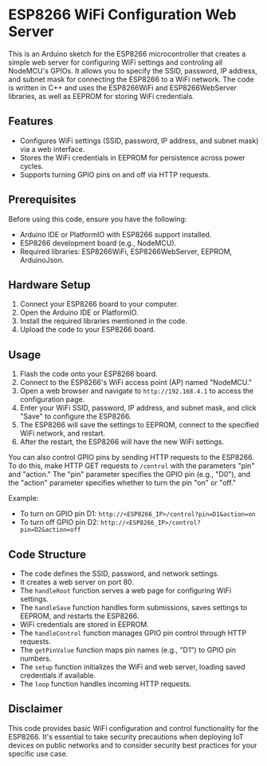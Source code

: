 # ESP8266 WiFi Configuration Web Server

This is an Arduino sketch for the ESP8266 microcontroller that creates a simple web server for configuring WiFi settings and controling all NodeMCU's GPIOs. It allows you to specify the SSID, password, IP address, and subnet mask for connecting the ESP8266 to a WiFi network. The code is written in C++ and uses the ESP8266WiFi and ESP8266WebServer libraries, as well as EEPROM for storing WiFi credentials.

## Features

- Configures WiFi settings (SSID, password, IP address, and subnet mask) via a web interface.
- Stores the WiFi credentials in EEPROM for persistence across power cycles.
- Supports turning GPIO pins on and off via HTTP requests.

## Prerequisites

Before using this code, ensure you have the following:

- Arduino IDE or PlatformIO with ESP8266 support installed.
- ESP8266 development board (e.g., NodeMCU).
- Required libraries: ESP8266WiFi, ESP8266WebServer, EEPROM, ArduinoJson.

## Hardware Setup

1. Connect your ESP8266 board to your computer.
2. Open the Arduino IDE or PlatformIO.
3. Install the required libraries mentioned in the code.
4. Upload the code to your ESP8266 board.

## Usage

1. Flash the code onto your ESP8266 board.
2. Connect to the ESP8266's WiFi access point (AP) named "NodeMCU."
3. Open a web browser and navigate to `http://192.168.4.1` to access the configuration page.
4. Enter your WiFi SSID, password, IP address, and subnet mask, and click "Save" to configure the ESP8266.
5. The ESP8266 will save the settings to EEPROM, connect to the specified WiFi network, and restart.
6. After the restart, the ESP8266 will have the new WiFi settings.

You can also control GPIO pins by sending HTTP requests to the ESP8266. To do this, make HTTP GET requests to `/control` with the parameters "pin" and "action." The "pin" parameter specifies the GPIO pin (e.g., "D0"), and the "action" parameter specifies whether to turn the pin "on" or "off."

Example:
- To turn on GPIO pin D1: `http://<ESP8266_IP>/control?pin=D1&action=on`
- To turn off GPIO pin D2: `http://<ESP8266_IP>/control?pin=D2&action=off`

## Code Structure

- The code defines the SSID, password, and network settings.
- It creates a web server on port 80.
- The `handleRoot` function serves a web page for configuring WiFi settings.
- The `handleSave` function handles form submissions, saves settings to EEPROM, and restarts the ESP8266.
- WiFi credentials are stored in EEPROM.
- The `handleControl` function manages GPIO pin control through HTTP requests.
- The `getPinValue` function maps pin names (e.g., "D1") to GPIO pin numbers.
- The `setup` function initializes the WiFi and web server, loading saved credentials if available.
- The `loop` function handles incoming HTTP requests.

## Disclaimer

This code provides basic WiFi configuration and control functionality for the ESP8266. It's essential to take security precautions when deploying IoT devices on public networks and to consider security best practices for your specific use case.

